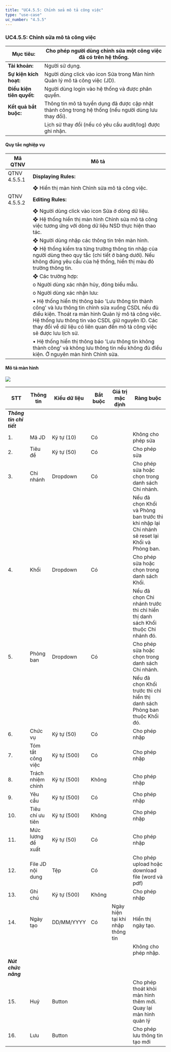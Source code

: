 ```yaml
---
title: "UC4.5.5: Chỉnh sửa mô tả công việc"
type: "use-case"
uc_number: "4.5.5"
---
```


### UC4.5.5: Chỉnh sửa mô tả công việc

| **Mục tiêu:** | Cho phép người dùng chỉnh sửa một công việc đã có trên hệ thống. |
| --- | --- |
| **Tài khoản:** | Người sử dụng. |
| **Sự kiện kích hoạt:** | Người dùng click vào icon Sửa trong Màn hình Quản lý mô tả công việc (JD). |
| **Điều kiện tiên quyết:** | Người dùng login vào hệ thống và được phân quyền. |
| **Kết quả bắt buộc:** | Thông tin mô tả tuyển dụng đã được cập nhật thành công trong hệ thống (nếu người dùng lưu thay đổi). |
|  | Lịch sử thay đổi (nếu có yêu cầu audit/log) được ghi nhận. |

#### Quy tắc nghiệp vụ

| **Mã QTNV** | **Mô tả** |
| --- | --- |
| QTNV 4.5.5.1 | **Displaying Rules:** |
|  | ❖ Hiển thị màn hình Chỉnh sửa mô tả công việc. |
| QTNV 4.5.5.2 | **Editing Rules:** |
|  | ❖ Người dùng click vào icon Sửa ở dòng dữ liệu. |
|  | ❖ Hệ thống hiển thị màn hình Chỉnh sửa mô tả công việc tương ứng với dòng dữ liệu NSD thực hiện thao tác. |
|  | ❖ Người dùng nhập các thông tin trên màn hình. |
|  | ❖ Hệ thống kiểm tra từng trường thông tin nhập của người dùng theo quy tắc (chi tiết ở bảng dưới). Nếu không đúng yêu cầu của hệ thống, hiển thị màu đỏ trường thông tin. |
|  | ❖ Các trường hợp: |
|  | o Người dùng xác nhận hủy, đóng biểu mẫu. |
|  | o Người dùng xác nhận lưu: |
|  | ▪ Hệ thống hiển thị thông báo 'Lưu thông tin thành công' và lưu thông tin chỉnh sửa xuống CSDL nếu đủ điều kiện. Thoát ra màn hình Quản lý mô tả công việc. Hệ thống lưu thông tin vào CSDL giữ nguyên ID. Các thay đổi về dữ liệu có liên quan đến mô tả công việc sẽ được lưu lịch sử. |
|  | ▪ Hệ thống hiển thị thông báo 'Lưu thông tin không thành công' và không lưu thông tin nếu không đủ điều kiện. Ở nguyên màn hình Chỉnh sửa. |

#### Mô tả màn hình

![](media/image44.png)

| **STT** | **Thông tin** | **Kiểu dữ liệu** | **Bắt buộc** | **Giá trị mặc định** | **Ràng buộc** |
| --- | --- | --- | --- | --- | --- |
| ***Thông tin chi tiết*** |  |  |  |  |  |
| 1\. | Mã JD | Ký tự (10) | Có |  | Không cho phép sửa |
| 2\. | Tiêu đề | Ký tự (50) | Có |  | Cho phép sửa |
| 3\. | Chi nhánh | Dropdown | Có |  | Cho phép sửa hoặc chọn trong danh sách Chi nhánh. |
|  |  |  |  |  | Nếu đã chọn Khối và Phòng ban trước thì khi nhập lại Chi nhánh sẽ reset lại Khối và Phòng ban. |
| 4\. | Khối | Dropdown | Có |  | Cho phép sửa hoặc chọn trong danh sách Khối. |
|  |  |  |  |  | Nếu đã chọn Chi nhánh trước thì chỉ hiển thị danh sách Khối thuộc Chi nhánh đó. |
| 5\. | Phòng ban | Dropdown | Có |  | Cho phép sửa hoặc chọn trong danh sách Chi nhánh. |
|  |  |  |  |  | Nếu đã chọn Khối trước thì chỉ hiển thị danh sách Phòng ban thuộc Khối đó. |
| 6\. | Chức vụ | Ký tự (50) | Có |  | Cho phép nhập |
| 7\. | Tóm tắt công việc | Ký tự (500) | Có |  | Cho phép nhập |
| 8\. | Trách nhiệm chính | Ký tự (500) | Không |  | Cho phép nhập |
| 9\. | Yêu cầu | Ký tự (500) | Có |  | Cho phép nhập |
| 10\. | Tiêu chí ưu tiên | Ký tự (500) | Không |  | Cho phép nhập |
| 11\. | Mức lương đề xuất | Ký tự (50) | Có |  | Cho phép nhập |
| 12\. | File JD nội dung | Tệp | Có |  | Cho phép upload hoặc download file (word và pdf) |
| 13\. | Ghi chú | Ký tự (500) | Không |  | Cho phép nhập |
| 14\. | Ngày tạo | DD/MM/YYYY | Có | Ngày hiện tại khi nhập thông tin | Hiển thị ngày tạo. |
|  |  |  |  |  | Không cho phép nhập. |
| ***Nút chức năng*** |  |  |  |  |  |
| 15\. | Huỷ | Button |  |  | Cho phép thoát khỏi màn hình thêm mới. Quay lại màn hình quản lý |
| 16\. | Lưu | Button |  |  | Cho phép lưu thông tin tạo mới |
